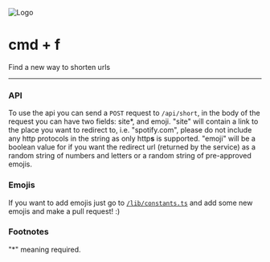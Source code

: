 ![Logo](public/cmd.png)

# cmd + f

Find a new way to shorten urls

---

### API

To use the api you can send a `POST` request to `/api/short`, in the body of the request you can have two fields: site*, and emoji. "site" will contain a link to the place you want to redirect to, i.e. "spotify.com", please do not include any http protocols in the string as only http**s** is supported. "emoji" will be a boolean value for if you want the redirect url (returned by the service) as a random string of numbers and letters or a random string of pre-approved emojis.

### Emojis

If you want to add emojis just go to [`/lib/constants.ts`](https://github.com/punctuations/cmdf/blob/main/lib/constants.ts) and add some new emojis and make a pull request! :)

### Footnotes

"*" meaning required.